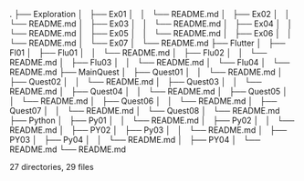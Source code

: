 .
├── Exploration
│   ├── Ex01
│   │   └── README.md
│   ├── Ex02
│   │   └── README.md
│   ├── Ex03
│   │   └── README.md
│   ├── Ex04
│   │   └── README.md
│   ├── Ex05
│   │   └── README.md
│   ├── Ex06
│   │   └── README.md
│   └── Ex07
│       └── README.md
├── Flutter
│   ├── Fl01
│   ├── Flu01
│   │   └── README.md
│   ├── Flu02
│   │   └── README.md
│   ├── Flu03
│   │   └── README.md
│   └── Flu04
│       └── README.md
├── MainQuest
│   ├── Quest01
│   │   └── README.md
│   ├── Quest02
│   │   └── README.md
│   ├── Quest03
│   │   └── README.md
│   ├── Quest04
│   │   └── README.md
│   ├── Quest05
│   │   └── README.md
│   ├── Quest06
│   │   └── README.md
│   ├── Quest07
│   │   └── README.md
│   └── Quest08
│       └── README.md
├── Python
│   ├── Py01
│   │   └── README.md
│   ├── Py02
│   │   └── README.md
│   ├── PY02
│   ├── Py03
│   │   └── README.md
│   ├── PY03
│   ├── Py04
│   │   └── README.md
│   ├── PY04
│   └── README.md
└── README.md

27 directories, 29 files
